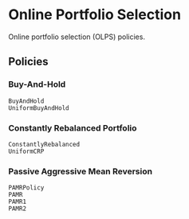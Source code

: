 # Online Portfolio Selection

Online portfolio selection (OLPS) policies.

## Policies
### Buy-And-Hold
```@docs
BuyAndHold
UniformBuyAndHold
```

### Constantly Rebalanced Portfolio
```@docs
ConstantlyRebalanced
UniformCRP
```

### Passive Aggressive Mean Reversion
```@docs
PAMRPolicy
PAMR
PAMR1
PAMR2
```